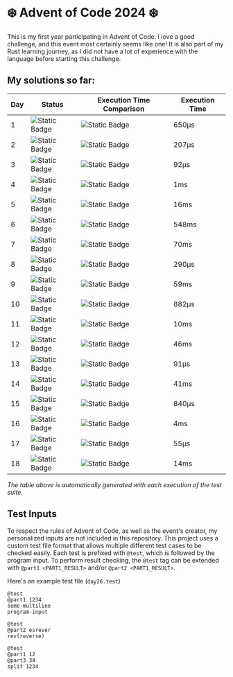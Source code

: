 # ❄️ Advent of Code 2024 ❄️
This is my first year participating in Advent of Code. I love a good challenge, and this event most certainly seems like one! 
It is also part of my Rust learning journey, as I did not have a lot of experience with the language before starting this challenge.

## My solutions so far:
<!-- {RESULTS_START} -->
| Day | Status | Execution Time Comparison | Execution Time |
|-----|--------|---------------------------|----------------|
|1|![Static Badge](https://img.shields.io/badge/Success-green?style=flat)|![Static Badge](https://progress-bar.xyz/0/?width=500&progress_color=8935D9&progress_background=404040&show_text=false)|650µs|
|2|![Static Badge](https://img.shields.io/badge/Success-green?style=flat)|![Static Badge](https://progress-bar.xyz/0/?width=500&progress_color=8935D9&progress_background=404040&show_text=false)|207µs|
|3|![Static Badge](https://img.shields.io/badge/Success-green?style=flat)|![Static Badge](https://progress-bar.xyz/0/?width=500&progress_color=8935D9&progress_background=404040&show_text=false)|92µs|
|4|![Static Badge](https://img.shields.io/badge/Success-green?style=flat)|![Static Badge](https://progress-bar.xyz/0/?width=500&progress_color=8935D9&progress_background=404040&show_text=false)|1ms|
|5|![Static Badge](https://img.shields.io/badge/Success-green?style=flat)|![Static Badge](https://progress-bar.xyz/2/?width=500&progress_color=8935D9&progress_background=404040&show_text=false)|16ms|
|6|![Static Badge](https://img.shields.io/badge/Success-green?style=flat)|![Static Badge](https://progress-bar.xyz/83/?width=500&progress_color=8935D9&progress_background=404040&show_text=false)|548ms|
|7|![Static Badge](https://img.shields.io/badge/Success-green?style=flat)|![Static Badge](https://progress-bar.xyz/10/?width=500&progress_color=8935D9&progress_background=404040&show_text=false)|70ms|
|8|![Static Badge](https://img.shields.io/badge/Success-green?style=flat)|![Static Badge](https://progress-bar.xyz/0/?width=500&progress_color=8935D9&progress_background=404040&show_text=false)|290µs|
|9|![Static Badge](https://img.shields.io/badge/Success-green?style=flat)|![Static Badge](https://progress-bar.xyz/9/?width=500&progress_color=8935D9&progress_background=404040&show_text=false)|59ms|
|10|![Static Badge](https://img.shields.io/badge/Success-green?style=flat)|![Static Badge](https://progress-bar.xyz/0/?width=500&progress_color=8935D9&progress_background=404040&show_text=false)|882µs|
|11|![Static Badge](https://img.shields.io/badge/Success-green?style=flat)|![Static Badge](https://progress-bar.xyz/1/?width=500&progress_color=8935D9&progress_background=404040&show_text=false)|10ms|
|12|![Static Badge](https://img.shields.io/badge/Success-green?style=flat)|![Static Badge](https://progress-bar.xyz/7/?width=500&progress_color=8935D9&progress_background=404040&show_text=false)|46ms|
|13|![Static Badge](https://img.shields.io/badge/Success-green?style=flat)|![Static Badge](https://progress-bar.xyz/0/?width=500&progress_color=8935D9&progress_background=404040&show_text=false)|91µs|
|14|![Static Badge](https://img.shields.io/badge/Success-green?style=flat)|![Static Badge](https://progress-bar.xyz/6/?width=500&progress_color=8935D9&progress_background=404040&show_text=false)|41ms|
|15|![Static Badge](https://img.shields.io/badge/Success-green?style=flat)|![Static Badge](https://progress-bar.xyz/0/?width=500&progress_color=8935D9&progress_background=404040&show_text=false)|840µs|
|16|![Static Badge](https://img.shields.io/badge/Success-green?style=flat)|![Static Badge](https://progress-bar.xyz/0/?width=500&progress_color=8935D9&progress_background=404040&show_text=false)|4ms|
|17|![Static Badge](https://img.shields.io/badge/Success-green?style=flat)|![Static Badge](https://progress-bar.xyz/0/?width=500&progress_color=8935D9&progress_background=404040&show_text=false)|55µs|
|18|![Static Badge](https://img.shields.io/badge/Success-green?style=flat)|![Static Badge](https://progress-bar.xyz/2/?width=500&progress_color=8935D9&progress_background=404040&show_text=false)|14ms|
<!-- {DAY 1=650} -->
<!-- {DAY 2=207} -->
<!-- {DAY 3=92} -->
<!-- {DAY 4=1490} -->
<!-- {DAY 5=16898} -->
<!-- {DAY 6=548162} -->
<!-- {DAY 7=70338} -->
<!-- {DAY 8=290} -->
<!-- {DAY 9=59544} -->
<!-- {DAY 10=882} -->
<!-- {DAY 11=10889} -->
<!-- {DAY 12=46675} -->
<!-- {DAY 13=91} -->
<!-- {DAY 14=41968} -->
<!-- {DAY 15=840} -->
<!-- {DAY 16=4923} -->
<!-- {DAY 17=55} -->
<!-- {DAY 18=14299} -->
<!-- {RESULTS_END} -->
*The table above is automatically generated with each execution of the test suite.*

## Test Inputs
To respect the rules of Advent of Code, as well as the event's creator, my personalized inputs are not included in this repository.
This project uses a custom test file format that allows multiple different test cases to be checked easily.
Each test is prefixed with `@test`, which is followed by the program input. To perform result checking,
the `@test` tag can be extended with `@part1 <PART1_RESULT>` and/or `@part2 <PART1_RESULT>`.

Here's an example test file (`day26.test`)
```
@test
@part1 1234
some-multiline
program-input

@test
@part2 esrever
rev(reverse)

@test
@part1 12
@part3 34
split 1234
```
